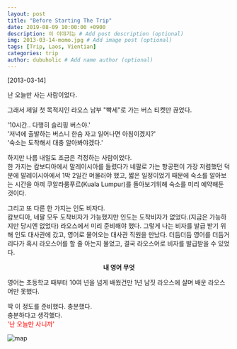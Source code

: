 ```yaml
---
layout: post
title: "Before Starting The Trip"
date: 2019-08-09 10:00:00 +0900
description: 이 이야기는 # Add post description (optional)
img: 2013-03-14-momo.jpg # Add image post (optional)
tags: [Trip, Laos, Vientian]
categories: trip
author: dubuholic # Add name author (optional)
---
```



[2013-03-14] 

난 오늘만 사는 사람이었다.  

그래서 제일 첫 목적지인 라오스 남부 "빡세"로 가는 버스 티켓만 끊었다.    

\'10시간.. 다행히 슬리핑 버스야.\'   
\'저녁에 출발하는 버스니 한숨 자고 일어나면 아침이겠지?\'   
\'숙소는 도착해서 대충 알아봐야겠다.\'   

하지만 나름 내일도 조금은 걱정하는 사람이었다.   
한 가지는 캄보디아에서 말레이시아를 들렸다가 네팔로 가는 항공편이 가장 저렴했던 덕분에 
말레이시아에서 1박 2일간 머물러야 했고, 짧은 일정이었기 때문에 숙소를 알아보는 시간을 아껴 쿠알라룸푸르(Kuala Lumpur)를 돌아보기위해 숙소를 미리 예약해둔 것이다.  

그리고 또 다른 한 가지는 인도 비자다.   
캄보디아, 네팔 모두 도착비자가 가능했지만 인도는 도착비자가 없었다.(지금은 가능하지만 당시엔 없었다) 라오스에서 미리 준비해야 했다. 
그렇게 나는 비자를 발급 받기 위해 인도 대사관에 갔고, 영어로 물어오는 대사관 직원을 만났다. 
더듬더듬 영어를 더듬거리다가 혹시 라오스어를 할 줄 아는지 물었고, 결국 라오스어로 비자를 발급받을 수 있었다.  

**<center>내 영어 무엇</center>**  

영어는 초등학교 때부터 10여 년을 넘게 배웠건만 1년 남짓 라오스에 살며 배운 라오스어만 못했다.  

딱 이 정도를 준비했다. 충분했다.  
충분하다고 생각했다.  
<span style="color:red">\'난 오늘만 사니까\'</span>   


![map]({{site.baseurl}}/assets/img/2013-03-14-cochin.jpg)
